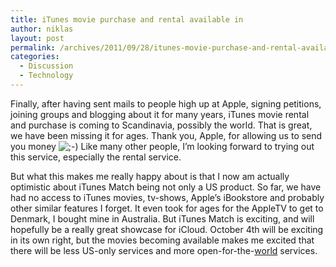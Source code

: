 ```yaml
---
title: iTunes movie purchase and rental available in
author: niklas
layout: post
permalink: /archives/2011/09/28/itunes-movie-purchase-and-rental-available-in/
categories:
  - Discussion
  - Technology
---
```

Finally, after having sent mails to people high up at Apple, signing petitions, joining groups and blogging about it for many years, iTunes movie rental and purchase is coming to Scandinavia, possibly the world. That is great, we have been missing it for ages. Thank you, Apple, for allowing us to send you money <img src='http://blog.saers.com/wp-includes/images/smilies/icon_wink.gif' alt=';-)' class='wp-smiley' /> Like many other people, I&#8217;m looking forward to trying out this service, especially the rental service.

But what this makes me really happy about is that I now am actually optimistic about iTunes Match being not only a US product. So far, we have had no access to iTunes movies, tv-shows, Apple&#8217;s iBookstore and probably other similar features I forget. It even took for ages for the AppleTV to get to Denmark, I bought mine in Australia. But iTunes Match is exciting, and will hopefully be a really great showcase for iCloud. October 4th will be exciting in its own right, but the movies becoming available makes me excited that there will be less US-only services and more open-for-the-[world][1] services.

 [1]: http://en.wikipedia.org/wiki/ITunes_Store#Availability